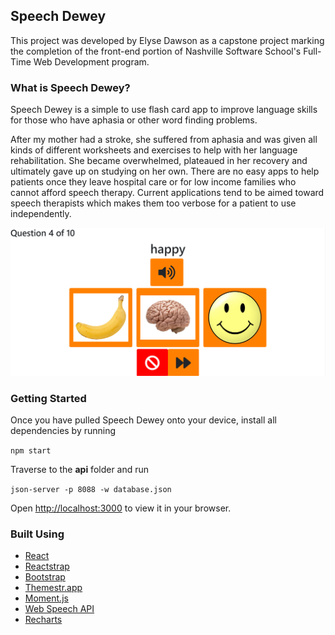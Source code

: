 ## Speech Dewey

This project was developed by Elyse Dawson as a capstone project marking the completion of the front-end portion of Nashville Software School's Full-Time Web Development program.

### What is Speech Dewey?

Speech Dewey is a simple to use flash card app to improve language skills for those who have aphasia or other word finding problems.

After my mother had a stroke, she suffered from aphasia and was given all kinds of different worksheets and exercises to help with her language rehabilitation. She became overwhelmed, plateaued in her recovery and ultimately gave up on studying on her own. There are no easy apps to help patients once they leave hospital care or for low income families who cannot afford speech therapy. Current applications tend to be aimed toward speech therapists which makes them too verbose for a patient to use independently.

![Quiz Example](/QuizCap.PNG)

### Getting Started

Once you have pulled Speech Dewey onto your device, install all dependencies by running

`npm start`

Traverse to the <b>api</b> folder and run

`json-server -p 8088 -w database.json`

Open [http://localhost:3000](http://localhost:3000) to view it in your browser.

###

### Built Using

- [React](https://github.com/facebook/create-react-app)
- [Reactstrap](https://reactstrap.github.io/)
- [Bootstrap](https://getbootstrap.com/)
- [Themestr.app](https://themestr.app/)
- [Moment.js](https://momentjs.com/)
- [Web Speech API](https://developer.mozilla.org/en-US/docs/Web/API/Web_Speech_API)
- [Recharts](https://www.npmjs.com/package/recharts)

